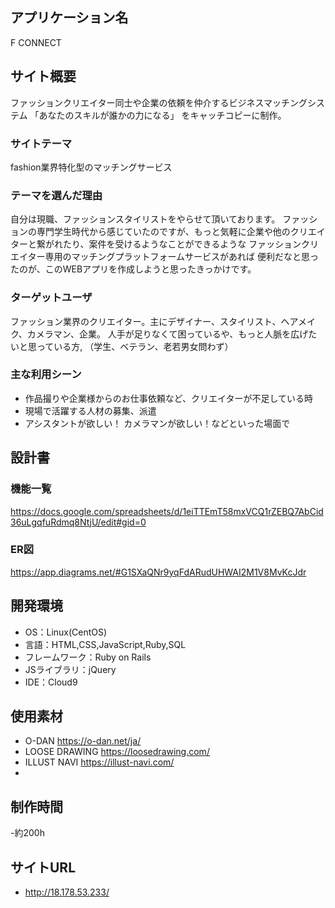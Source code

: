 ## アプリケーション名
F CONNECT


## サイト概要
ファッションクリエイター同士や企業の依頼を仲介するビジネスマッチングシステム
「あなたのスキルが誰かの力になる」
をキャッチコピーに制作。


### サイトテーマ
fashion業界特化型のマッチングサービス


### テーマを選んだ理由
自分は現職、ファッションスタイリストをやらせて頂いております。
ファッションの専門学生時代から感じていたのですが、もっと気軽に企業や他のクリエイターと繋がれたり、案件を受けるようなことができるような
ファッションクリエイター専用のマッチングプラットフォームサービスがあれば
便利だなと思ったのが、このWEBアプリを作成しようと思ったきっかけです。


### ターゲットユーザ
ファッション業界のクリエイター。主にデザイナー、スタイリスト、ヘアメイク、カメラマン、企業。
人手が足りなくて困っているや、もっと人脈を広げたいと思っている方,
（学生、ベテラン、老若男女問わず）

### 主な利用シーン
- 作品撮りや企業様からのお仕事依頼など、クリエイターが不足している時
- 現場で活躍する人材の募集、派遣
- アシスタントが欲しい！ カメラマンが欲しい！などといった場面で


## 設計書

### 機能一覧
https://docs.google.com/spreadsheets/d/1eiTTEmT58mxVCQ1rZEBQ7AbCid36uLgqfuRdmq8NtjU/edit#gid=0

### ER図
https://app.diagrams.net/#G1SXaQNr9yqFdARudUHWAI2M1V8MvKcJdr


## 開発環境
- OS：Linux(CentOS)
- 言語：HTML,CSS,JavaScript,Ruby,SQL
- フレームワーク：Ruby on Rails
- JSライブラリ：jQuery
- IDE：Cloud9

## 使用素材
- O-DAN https://o-dan.net/ja/
- LOOSE DRAWING https://loosedrawing.com/
- ILLUST NAVI https://illust-navi.com/
- 
 ## 制作時間
 -約200h

## サイトURL
- http://18.178.53.233/

